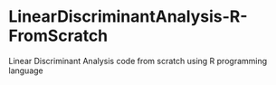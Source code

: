 # LinearDiscriminantAnalysis-R-FromScratch
Linear Discriminant Analysis code from scratch using R programming language
